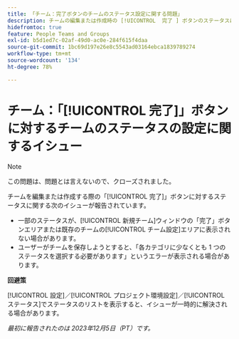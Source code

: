```yaml
---
title: 「チーム：完了ボタンのチームのステータス設定に関する問題」
description: チームの編集または作成時の [!UICONTROL  完了 ] ボタンのステータスに関する問題が報告されました。 回避策が使用可能です。
hidefromtoc: true
feature: People Teams and Groups
exl-id: b5d1ed7c-02af-49d0-ac0e-284f615f4daa
source-git-commit: 1bc69d197e26e8c5543ad03164ebca1839789274
workflow-type: tm+mt
source-wordcount: '134'
ht-degree: 78%

---
```


# チーム：「[!UICONTROL 完了]」ボタンに対するチームのステータスの設定に関するイシュー

>[!NOTE]
>
>この問題は、問題とは言えないので、クローズされました。

チームを編集または作成する際の「[!UICONTROL 完了]」ボタンに対するステータスに関する次のイシューが報告されています。

* 一部のステータスが、[!UICONTROL 新規チーム]ウィンドウの「完了」ボタンエリアまたは既存のチームの[!UICONTROL チーム設定]エリアに表示されない場合があります。
* ユーザーがチームを保存しようとすると、「各カテゴリに少なくとも 1 つのステータスを選択する必要があります」というエラーが表示される場合があります。

**回避策**

[!UICONTROL 設定]／[!UICONTROL プロジェクト環境設定]／[!UICONTROL ステータス]でステータスのリストを表示すると、イシューが一時的に解決される場合があります。

_最初に報告されたのは 2023年12月5日（PT）です。_
